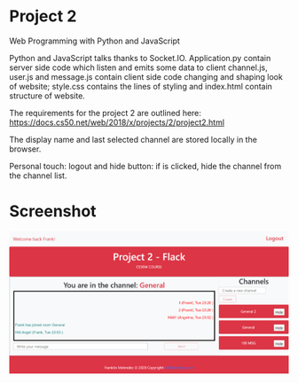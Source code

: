 
# Project 2

Web Programming with Python and JavaScript

Python and JavaScript talks thanks to Socket.IO.
Application.py contain server side code which listen and emits some data to client channel.js, user.js and message.js contain client side code changing and shaping look of website; style.css contains the lines of styling and index.html contain structure of website.

The requirements for the project 2 are outlined here: https://docs.cs50.net/web/2018/x/projects/2/project2.html

The display name and last selected channel are stored locally in the browser.

Personal touch: logout and hide button: if is clicked, hide the channel from the channel list.


# Screenshot
![Screenshot](static/img/page.png)
